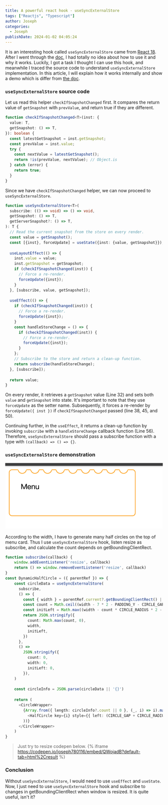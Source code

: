 ```yaml
---
title: A powerful react hook - useSyncExternalStore
tags: ["Reactjs", "Typescript"]
author: Joseph
categories:
  - Joseph
publishDate: 2024-01-02 04:05:24
---
```


It is an interesting hook called `useSyncExternalStore` came from [React 18](https://github.com/reactwg/react-18/discussions/86). After I went through the [doc](https://react.dev/reference/react/useSyncExternalStore), I had totally no idea about how to use it and why it works. Luckily, I got a task I thought I can use this hook, and meanwhile I traced the source code to understand `useSyncExternalStore` implementation. In this article, I will explain how it works internally and show a demo which is differ from [the doc](https://react.dev/reference/react/useSyncExternalStore).

<!-- toc -->

<!-- more -->

### `useSyncExternalStore` source code

Let us read this helper `checkIfSnapshotChanged` first. It compares the return value of `getSnapshot` with `prevValue`, and return true if they are different.
```typescript
function checkIfSnapshotChanged<T>(inst: {
  value: T,
  getSnapshot: () => T,
}): boolean {
  const latestGetSnapshot = inst.getSnapshot;
  const prevValue = inst.value;
  try {
    const nextValue = latestGetSnapshot();
    return !is(prevValue, nextValue); // Object.is
  } catch (error) {
    return true;
  }
}
```

Since we have `checkIfSnapshotChanged` helper, we can  now proceed to `useSyncExternalStore`.
```typescript
function useSyncExternalStore<T>(
  subscribe: (() => void) => () => void,
  getSnapshot: () => T,
  getServerSnapshot?: () => T,
): T {
  // Read the current snapshot from the store on every render.
  const value = getSnapshot();
  const [{inst}, forceUpdate] = useState({inst: {value, getSnapshot}});

  useLayoutEffect(() => {
    inst.value = value;
    inst.getSnapshot = getSnapshot;
    if (checkIfSnapshotChanged(inst)) {
      // Force a re-render.
      forceUpdate({inst});
    }
  }, [subscribe, value, getSnapshot]);

  useEffect(() => {
    if (checkIfSnapshotChanged(inst)) {
      // Force a re-render.
      forceUpdate({inst});
    }
    const handleStoreChange = () => {
      if (checkIfSnapshotChanged(inst)) {
        // Force a re-render.
        forceUpdate({inst});
      }
    };
    // Subscribe to the store and return a clean-up function.
    return subscribe(handleStoreChange);
  }, [subscribe]);

  return value;
}
```

On every render, it retrieves a `getSnapshot` value (Line 32) and sets both `value` and `getSnapshot` into state. It's important to note that they use `forceUpdate` as the setter name. Subsequently, it forces a re-render by `forceUpdate({ inst })` if `checkIfSnapshotChanged` passed (line 38, 45, and 50).

Continuing further, in the `useEffect`, it returns a clean-up function by invoking `subscribe` with a `handleStoreChange` callback function (Line 56). Therefore, `useSyncExternalStore` should pass a subscribe function with a type with `(callback) => () => {}`.

### `useSyncExternalStore` demonstration


![MenuCard style](./MenuCard.png)

According to the width, I have to generate many half circles on the top of menu card. Thus I use `useSyncExternalStore` hook, listen resize as subscribe, and calculate the count depends on getBoundingClientRect. 

```typescript
function subscribe(callback) {
    window.addEventListener('resize', callback)
    return () => window.removeEventListener('resize', callback)
}
const DynamicHalfCircle = ({ parentRef }) => {
    const circleData = useSyncExternalStore(
      subscribe,
      () => {
        const { width } = parentRef.current?.getBoundingClientRect() || { width: 0 }
        const count = Math.ceil((width - 7 * 2 - PADDING_Y - CIRCLE_GAP) / (CIRCLE_RADIUS * 2 + CIRCLE_GAP))
        const initLeft = Math.max((width - count * CIRCLE_RADIUS * 2 - (count - 1) * CIRCLE_GAP) / 2, 0)
        return JSON.stringify({
          count: Math.max(count, 0),
          width,
          initLeft,
        })
      },
      () =>
        JSON.stringify({
          count: 0,
          width: 0,
          initLeft: 0,
        }),
    )

    const circleInfo = JSON.parse(circleData || '{}')

    return (
      <CircleWrapper>
        {Array.from({ length: circleInfo?.count || 0 }, (_, i) => i).map((i) => (
          <HalfCircle key={i} style={{ left: (CIRCLE_GAP + CIRCLE_RADIUS * 2) * i + (circleInfo.initLeft ?? 0) }} />
        ))}
      </CircleWrapper>
	)
}
```
> Just try to resize codepen below.
{% iframe https://codepen.io/joseph780116/embed/QWojadB?default-tab=html%2Cresult %}


### Conclusion

Without `useSyncExternalStore`, I would need to use `useEffect` and `useState`. Now, I just need to use `useSyncExternalStore` hook and subscribe to changes in getBoundingClientRect when window is resized. It is quite useful, isn't it?

